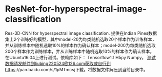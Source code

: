 # ResNet-for-hyperspectral-image-classification
Res-3D-CNN for hyperspectral image classification. 提供在Indian Pines数据集上2个训练好的模型，其中model-20为每类随机选取20个样本作为训练样本，并从训练样本中随机选取10%的样本作为确认样本；model-200为每类随机选取200个样本作为训练样本，并从训练样本中随机选取10%的样本作为确认样本。  在Ubuntu16.04上进行测试。依赖库如下： Tensorflow1.1 H5py Numpy。
测试数据请发邮件到liubing220524@126.com获取或自行到https://pan.baidu.com/s/1pMTmcsj下载。将数据文件解压到当前目录中。
